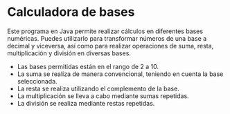 # Calculadora de bases

Este programa en Java permite realizar cálculos en diferentes bases numéricas. Puedes utilizarlo para transformar números de una base a decimal y viceversa, así como para realizar operaciones de suma, resta, multiplicación y división en diversas bases.

- Las bases permitidas están en el rango de 2 a 10.
- La suma se realiza de manera convencional, teniendo en cuenta la base seleccionada.
- La resta se realiza utilizando el complemento de la base.
- La multiplicación se lleva a cabo mediante sumas repetidas.
- La división se realiza mediante restas repetidas.
